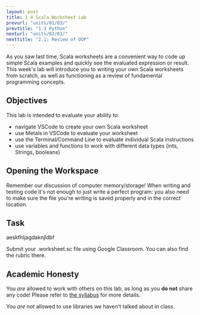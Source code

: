 ```yaml
---
layout: post
title: 1.4 Scala Worksheet Lab
prevurl: "units/01/03/"
prevtitle: "1.3 Python"
nexturl: "units/02/01/"
nexttitle: "2.1: Review of OOP"
---
```

As you saw last time, Scala worksheets are a convenient way to code up simple Scala examples and quickly see the evaluated expression or result. This week's lab will introduce you to writing your own Scala worksheets from scratch, as well as functioning as a review of fundamental programming concepts.

## Objectives
This lab is intended to evaluate your ability to:
  * navigate VSCode to create your own Scala worksheet
  * use Metals in VSCode to evaluate your worksheet
  * use the Terminal/Command Line to evaluate individual Scala instructions
  * use variables and functions to work with different data types (ints, Strings, booleans)

## Opening the Workspace
Remember our discussion of computer memory/storage! When writing and testing code it's not enough to just write a perfect program: you also need to make sure the file you're writing is saved properly and in the correct location.

## Task
aeskfhljagdaknjldbf

Submit your .worksheet.sc file using Google Classroom. You can also find the rubric there.


## Academic Honesty
You _are_ allowed to work with others on this lab, as long as you **do not** share any code! Please refer to [the syllabus]({{site.baseurl}}/syllabus#academic-honesty) for more details.

You _are not_ allowed to use libraries we haven't talked about in class.
